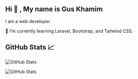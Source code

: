 ## Hi 👋 , My name is Gus Khamim
I am a web developer.

🌱 I’m currently learning Laravel, Bootstrap, and Tailwind CSS.

## GitHub Stats 📈
![GitHub Stats](https://github-readme-stats.vercel.app/api/top-langs/?username=amimhayden22&layout=compact&theme=radical)

![GitHub Stats](https://github-readme-stats.vercel.app/api?username=amimhayden22&show_icons=true&theme=radical)
